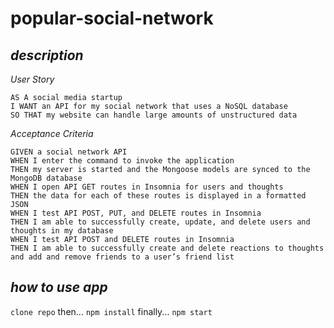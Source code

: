 # popular-social-network

## *description*

*User Story*
```
AS A social media startup
I WANT an API for my social network that uses a NoSQL database
SO THAT my website can handle large amounts of unstructured data
```

*Acceptance Criteria*
```
GIVEN a social network API
WHEN I enter the command to invoke the application
THEN my server is started and the Mongoose models are synced to the MongoDB database
WHEN I open API GET routes in Insomnia for users and thoughts
THEN the data for each of these routes is displayed in a formatted JSON
WHEN I test API POST, PUT, and DELETE routes in Insomnia
THEN I am able to successfully create, update, and delete users and thoughts in my database
WHEN I test API POST and DELETE routes in Insomnia
THEN I am able to successfully create and delete reactions to thoughts and add and remove friends to a user’s friend list
```

## *how to use app*
`clone repo`
then...
`npm install`
finally...
`npm start`
